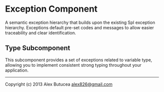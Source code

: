 Exception Component
===================
A semantic exception hierarchy that builds upon the existing Spl exception hierarchy.
Exceptions default pre-set codes and messages to allow easier traceability and clear identification.

Type Subcomponent
-----------------
This subcomponent provides a set of exceptions related to variable type, allowing you to implement consistent strong typing throughout your application.

---------------------------------------------------
Copyright (c) 2013 Alex Butucea <alex826@gmail.com>

